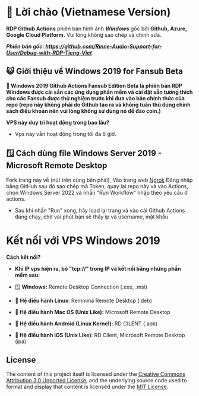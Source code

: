
# 📌 Lời chào (Vietnamese Version)

**RDP Github Actions** phiên bản hình ảnh ***Windows*** gốc bởi **Github, Azure, Google Cloud Platform.** Vui lòng không sao chép và chỉnh sửa.

***Phiên bản gốc: 
https://github.com/Rinne-Audio-Support-for-User/Debug-with-RDP-Tieng-Viet***

## 😺 Giới thiệu về Windows 2019 for Fansub Beta

**🥰 Windows 2019 Github Actions Fansub Edition Beta là phiên bản RDP Windows được cài sẵn các ứng dụng phần mềm và cài đặt sẵn tương thích cho các Fansub được thử nghiệm trước khi đưa vào bản chính thức của repo (repo này không phải do Github tạo ra và không tuân thủ đúng chính sách điều khoản nên vui lòng không sử dung nó để đào coin.)**

**VPS này duy trì hoạt động trong bao lâu?**<br>

* Vps này vẫn hoạt động trong tối đa 6 giờ.<br>

## 🪟 Cách dùng file Windows Server 2019 - Microsoft Remote Desktop

Fork trang này về (nút trên cùng bên phải), Vào trang web [Ngrok](https://dashboard.ngrok.com/get-started/your-authtoken)
Đăng nhập bằng GitHub sau đó sao chép mã Token, quay lại repo này và vào Actions, chọn Windows Server 2022 và nhấn "Run Workflow" nhập theo yêu cầu ở actions.

+ Sau khi nhấn "Run" xong, hãy load lại trang và vào cái Github Actions đang chạy, chờ vài phút bạn sẽ thấy ip và username, mật khẩu

# Kết nối với VPS Windows 2019

**Cách kết nối?**<br>
+ **Khi IP vps hiện ra, bỏ "tcp://" trong IP và kết nối bằng những phần mềm sau:**<br>

+ 🪟 **Windows:** Remote Desktop Connection (.exe, .msi) 

+ 🐧 **Hệ điều hành Linux**: Remmina Remote Desktop (.deb)

+ **🍎 Hệ điều hành Mac OS (Unix Like):** Microsoft Remote Desktop

+ **💚 Hệ điều hành Android (Linux Kernel):** RD CILENT (.apk)

+ **🍎 Hệ điều hành iOS (Unix Like)**: RD Cilent, Microsoft Remote Desktop (ipa)




## License
The content of this project itself is licensed under the [Creative Commons Attribution 3.0 Unported License](https://creativecommons.org/licenses/by/3.0/), and the underlying source code used to format and display that content is licensed under the [MIT License](LICENSE).
